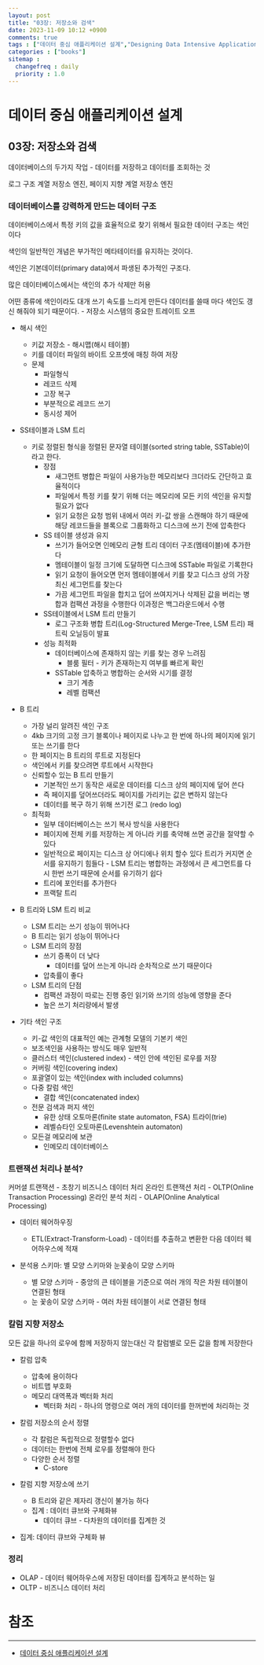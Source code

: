 ```yaml
---
layout: post
title: "03장: 저장소와 검색"
date: 2023-11-09 10:12 +0900
comments: true
tags : ["데이터 중심 애플리케이션 설계","Designing Data Intensive Applications"]
categories : ["books"]
sitemap :
  changefreq : daily
  priority : 1.0
---
```


# 데이터 중심 애플리케이션 설계
## 03장: 저장소와 검색
데이터베이스의 두가지 작업 - 데이터를 저장하고 데이터를 조회하는 것

로그 구조 계열 저장소 엔진, 페이지 지향 계열 저장소 엔진

### 데이터베이스를 강력하게 만드는 데이터 구조

데이터베이스에서 특정 키의 값을 효율적으로 찾기 위해서 필요한 데이터 구조는 색인 이다

색인의 일반적인 개념은 부가적인 메타테이터를 유지하는 것이다.

색인은 기본데이터(primary data)에서 파생된 추가적인 구조다.

많은 데이터베이스에서는 색인의 추가 삭제만 허용

어떤 종류에 색인이라도 대개 쓰기 속도를 느리게 만든다 데이터를 쓸때 마다 색인도 갱신 해줘야 되기 때문이다. - 저장소 시스템의 중요한 트레이트 오프

* 해시 색인
    * 키값 저장소 - 해시맵(해시 테이블)
    * 키를 데이터 파일의 바이트 오프셋에 매칭 하여 저장
    * 문제
      * 파일형식
      * 레코드 삭제
      * 고장 복구
      * 부분적으로 레코드 쓰기
      * 동시성 제어

* SS테이블과 LSM 트리
  * 키로 정렬된 형식을 정렬된 문자열 테이블(sorted string table, SSTable)이라고 한다.
    * 장점
      * 새그먼트 병합은 파일이 사용가능한 메모리보다 크더라도 간단하고 효율적이다
      * 파일에서 특정 키를 찾기 위해 더는 메모리에 모든 키의 색인을 유지할 필요가 없다
      * 읽기 요청은 요청 범위 내에서 여러 키-값 쌍을 스캔해야 하기 때문에 해당 레코드들을 블록으로 그룹화하고 디스크에 쓰기 전에 압축한다
    * SS 테이블 생성과 유지
      * 쓰기가 들어오면 인메모리 균형 트리 데이터 구조(멤테이블)에 추가한다
      * 멤테이블이 일정 크기에 도달하면 디스크에 SSTable 파일로 기록한다
      * 읽기 요청이 들어오면 먼저 멤테이블에서 키를 찾고 디스크 상의 가장 최신 세그먼트를 찾는다
      * 가끔 세그먼트 파일을 합치고 덥어 쓰여지거나 삭제된 값을 버리는 병합과 컴팩션 과정을 수행한다 이과정은 백그라운드에서 수행
    * SS테이블에서 LSM 트리 만들기
      * 로그 구조화 병합 트리(Log-Structured Merge-Tree, LSM 트리) 패트릭 오닐등이 발표
    * 성능 최적화
      * 데이터베이스에 존재하지 않는 키를 찾는 경우 느려짐
        * 블룸 필터 - 키가 존재하는지 여부를 빠르게 확인
      * SSTable 압축하고 병합하는 순서와 시기를 결정
        * 크기 계층
        * 레벨 컴팩션

* B 트리
  * 가장 널리 알려진 색인 구조
  * 4kb 크기의 고정 크기 블록이나 페이지로 나누고 한 번에 하나의 페이지에 읽기 또는 쓰기를 한다
  * 한 페이지는 B 트리의 루트로 지정된다
  * 색인에서 키를 찾으려면 루트에서 시작한다
  * 신뢰할수 있는 B 트리 만들기
    * 기본적인 쓰기 동작은 새로운 데이터를 디스크 상의 페이지에 덮어 쓴다
    * 즉 페이지를 덮어쓰더라도 페이지를 가리키는 값은 변하지 않는다
    * 데이터를 복구 하기 위해 쓰기전 로그 (redo log)
  * 최적화
    * 일부 데이터베이스는 쓰기 복사 방식을 사용한다
    * 페이지에 전체 키를 저장하는 게 아니라 키를 축약해 쓰면 공간을 절약할 수 있다
    * 일반적으로 페이지는 디스크 상 어디에나 위치 할수 있다 트리가 커지면 순서를 유지하기 힘들다 - LSM 트리는 병합하는 과정에서 큰 세그먼트를 다시 한번 쓰기 때문에 순서를 유기하기 쉽다
    * 트리에 포인터를 추가한다
    * 프랙탈 트리

* B 트리와 LSM 트리 비교
  * LSM 트리는 쓰기 성능이 뛰어나다
  * B 트리는 읽기 성능이 뛰어나다
  * LSM 트리의 장점
    * 쓰기 증폭이 더 낮다
      * 데이터를 덮어 쓰는게 아니라 순차적으로 쓰기 때문이다
    * 압축률이 좋다
  * LSM 트리의 단점
    * 컴팩션 과정이 따로는 진행 중인 읽기와 쓰기의 성능에 영향을 준다
    * 높은 쓰기 처리량에서 발생

* 기타 색인 구조
    * 키-값 색인의 대표적인 예는 관계형 모델의 기본키 색인
    * 보조색인을 사용하는 방식도 매우 일반적
    * 클러스터 색인(clustered index) - 색인 안에 색인된 로우를 저장
    * 커버링 색인(covering index)
    * 포괄열이 있는 색인(index with included columns)
    * 다중 칼럼 색인
      * 결합 색인(concatenated index)
    * 전문 검색과 퍼지 색인
      * 유한 상태 오토마론(finite state automaton, FSA) 트라이(trie)
      * 레벨슈타인 오토마론(Levenshtein automaton)
    * 모든걸 메모리에 보관
      * 인메모리 데이터베이스

### 트랜잭션 처리나 분석?

커머셜 트랜잭션 - 초창기 비즈니스 데이터 처리
온라인 트랜잭션 처리 - OLTP(Online Transaction Processing)
온라인 분석 처리 - OLAP(Online Analytical Processing)

* 데이터 웨어하우징
  * ETL(Extract-Transform-Load) - 데이터를 추출하고 변환한 다음 데이터 웨어하우스에 적재

* 분석용 스키마: 별 모양 스키마와 눈꽃송이 모양 스키마
  * 별 모양 스키마 - 중앙의 큰 테이블을 기준으로 여러 개의 작은 차원 테이블이 연결된 형태
  * 눈 꽃송이 모양 스키마 - 여러 차원 테이블이 서로 연결된 형태

### 칼럼 지향 저장소

모든 값을 하나의 로우에 함께 저장하지 않는대신 각 칼럼별로 모든 값을 함께 저장한다

* 칼럼 압축
  * 압축에 용이하다
  * 비트맵 부호화
  * 메모리 대역폭과 벡터화 처리
    * 벡터화 처리 - 하나의 명령으로 여러 개의 데이터를 한꺼번에 처리하는 것

* 칼럼 저장소의 순서 정렬
  * 각 칼럼은 독립적으로 정렬할수 없다
  * 데이터는 한번에 전체 로우를 정렬해야 한다
  * 다양한 순서 정렬
    * C-store

* 칼럼 지향 저장소에 쓰기
  * B 트리와 같은 제자리 갱신이 불가능 하다
  * 집계 : 데이터 큐브와 구체화뷰
    * 데이터 큐브 - 다차원의 데이터를 집계한 것

* 집계: 데이터 큐브와 구체화 뷰

### 정리

* OLAP - 데이터 웨어하우스에 저장된 데이터를 집계하고 분석하는 일
* OLTP - 비즈니스 데이터 처리




# 참조
-----

* [데이터 중심 애플리케이션 설계](https://wikibook.co.kr/data-intensive-applications-ebook/)
